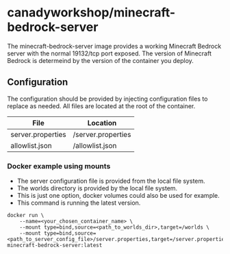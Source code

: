 # canadyworkshop/minecraft-bedrock-server

The minecraft-bedrock-server image provides a working Minecraft Bedrock server with the normal 19132/tcp port exposed. The version of Minecraft Bedrock is determeind by the version of the container you deploy. 

## Configuration

The configuration should be provided by injecting configuration files to replace as needed. All files are located at the root of the container. 

|File|Location|
|----|--------|
|server.properties|/server.properties|
|allowlist.json|/allowlist.json|

### Docker example using mounts

* The server configuration file is provided from the local file system.
* The worlds directory is provided by the local file system.
* This is just one option, docker volumes could also be used for example.
* This command is running the latest version.

```
docker run \
    --name=<your_chosen_container_name> \
    --mount type=bind,source=<path_to_worlds_dir>,target=/worlds \
    --mount type=bind,source=<path_to_server_config_file>/server.properties,target=/server.properties minecraft-bedrock-server:latest
```